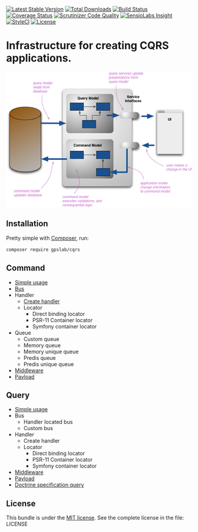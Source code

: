 [![Latest Stable Version](https://img.shields.io/packagist/v/gpslab/cqrs.svg?maxAge=3600&label=stable)](https://packagist.org/packages/gpslab/cqrs)
[![Total Downloads](https://img.shields.io/packagist/dt/gpslab/cqrs.svg?maxAge=3600)](https://packagist.org/packages/gpslab/cqrs)
[![Build Status](https://img.shields.io/travis/gpslab/cqrs.svg?maxAge=3600)](https://travis-ci.org/gpslab/cqrs)
[![Coverage Status](https://img.shields.io/coveralls/gpslab/cqrs.svg?maxAge=3600)](https://coveralls.io/github/gpslab/cqrs?branch=master)
[![Scrutinizer Code Quality](https://img.shields.io/scrutinizer/g/gpslab/cqrs.svg?maxAge=3600)](https://scrutinizer-ci.com/g/gpslab/cqrs/?branch=master)
[![SensioLabs Insight](https://img.shields.io/sensiolabs/i/a7885c13-685e-49bc-b1e7-635010540f21.svg?maxAge=3600&label=SLInsight)](https://insight.sensiolabs.com/projects/a7885c13-685e-49bc-b1e7-635010540f21)
[![StyleCI](https://styleci.io/repos/92310135/shield?branch=master)](https://styleci.io/repos/92310135)
[![License](https://img.shields.io/packagist/l/gpslab/cqrs.svg?maxAge=3600)](https://github.com/gpslab/cqrs)

# Infrastructure for creating CQRS applications.

![CQRS base scheme](cqrs_schema.png)

## Installation

Pretty simple with [Composer](http://packagist.org), run:

```sh
composer require gpslab/cqrs
```

## Command

* [Simple usage](docs/command/simple_usage.md)
* [Bus](docs/command/command_bus.md)
* Handler
  * [Create handler](docs/command/handler.md)
  * Locator
    * Direct binding locator
    * PSR-11 Container locator
    * Symfony container locator
* Queue
  * Custom queue
  * Memory queue
  * Memory unique queue
  * Predis queue
  * Predis unique queue
* [Middleware](https://github.com/gpslab/middleware)
* [Payload](https://github.com/gpslab/payload)

## Query

* [Simple usage](docs/query/simple_usage.md)
* Bus
  * Handler located bus
  * Custom bus
* Handler
  * Create handler
  * Locator
    * Direct binding locator
    * PSR-11 Container locator
    * Symfony container locator
* [Middleware](https://github.com/gpslab/middleware)
* [Payload](https://github.com/gpslab/payload)
* [Doctrine specification query](https://github.com/gpslab/specification-query)

## License

This bundle is under the [MIT license](http://opensource.org/licenses/MIT). See the complete license in the file: LICENSE
